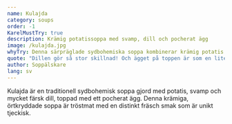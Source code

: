 ```yaml
---
name: Kulajda
category: soups
order: -1
KarelMustTry: true
description: Krämig potatissoppa med svamp, dill och pocherat ägg
image: /kulajda.jpg
whyTry: Denna särpräglade sydbohemiska soppa kombinerar krämig potatis med svamp, dill och ett pocherat ägg som flyter på toppen. Dillen ger den en unik fräsch smak som skiljer den från andra tjeckiska soppor.
quote: "Dillen gör så stor skillnad! Och ägget på toppen är som en liten överraskning."
author: Soppälskare
lang: sv
---
```


Kulajda är en traditionell sydbohemisk soppa gjord med potatis, svamp och mycket färsk dill, toppad med ett pocherat ägg. Denna krämiga, örtkryddade soppa är tröstmat med en distinkt fräsch smak som är unikt tjeckisk.